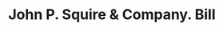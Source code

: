 ---
doi: 10.7916/D8Z6211D
date_other: '1906'
date_other_textual: '1906'
form: printed ephemera
genre:
- Invoices
name:
- John P. Squire & Company
object_in_context_url: https://biggert.cul.columbia.edu/items/view/ave_biggert_00408
subject_hierarchical_geographic:
- Boston, Massachusetts, United States
subject_name:
- John P. Squire & Company
title: John P. Squire & Company. Bill
sort_title: John P. Squire & Company. Bill
call_number: ave_biggert_00408
coordinates:
- 42.35805555555556,-71.06361111111111
pid: ave_biggert_00408
identifiers: ave_biggert_00408
canvas_id: ldpd:395682
permalink: "/items/ave_biggert_00408/"
layout: iiif-image-page
---